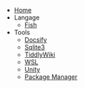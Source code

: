 - [Home](/)
- Langage
  - [Fish](fish.md)
- Tools
  - [Docsify](docsify.md)
  - [Sqlite3](sqlite3.md)
  - [TiddlyWiki](tiddlywiki.md)
  - [WSL](wsl.md)
  - [Unity](unity.md)
  - [Package Manager](packagemanager.md)
